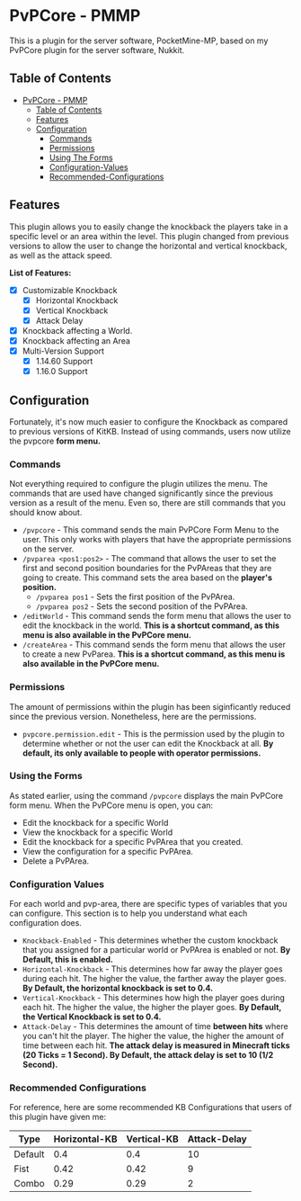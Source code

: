 # PvPCore - PMMP
This is a plugin for the server software, PocketMine-MP, based on my PvPCore plugin for the server software, Nukkit.

## Table of Contents
<!--ts-->
* [PvPCore - PMMP](#gh-md-toc)
   * [Table of Contents](#table-of-contents)
   * [Features](#features)
   * [Configuration](#configuration)
      * [Commands](#commands)
      * [Permissions](#permissions)
      * [Using The Forms](#using-the-forms)
      * [Configuration-Values](#configuration-values)
      * [Recommended-Configurations](#recommended-configurations)
<!--te-->

## Features
This plugin allows you to easily change the knockback the players take in a specific level or an area within the level. This plugin changed from previous versions to allow the user to change the horizontal and vertical knockback, as well as the attack speed. 

**List of Features:**
- [x] Customizable Knockback
	- [x] Horizontal Knockback
	- [x] Vertical Knockback
	- [x] Attack Delay
- [x] Knockback affecting a World.
- [x] Knockback affecting an Area
- [x] Multi-Version Support
	- [x] 1.14.60 Support
	- [x] 1.16.0 Support

## Configuration
Fortunately, it's now much easier to configure the Knockback as compared to previous versions of KitKB. Instead of using commands, users now utilize the pvpcore **form menu.**

### Commands 
Not everything required to configure the plugin utilizes the menu. The commands that are used have changed significantly since the previous version as a result of the menu. Even so, there are still commands that you should know about. 

- `/pvpcore` - This command sends the main PvPCore Form Menu to the user. This only works with players that have the appropriate permissions on the server.
- `/pvparea <pos1:pos2>` - The command that allows the user to set the first and second position boundaries for the PvPAreas that they are going to create. This command sets the area based on the **player's position.**
	- `/pvparea pos1` - Sets the first position of the PvPArea.
	- `/pvparea pos2` - Sets the second position of the PvPArea.
- `/editWorld` - This command sends the form menu that allows the user to edit the knockback in the world. **This is a shortcut command, as this menu is also available in the PvPCore menu.**
- `/createArea` - This command sends the form menu that allows the user to create a new PvParea. **This is a shortcut command, as this menu is also available in the PvPCore menu.**

### Permissions
The amount of permissions within the plugin has been siginficantly reduced since the previous version. Nonetheless, here are the permissions.
- `pvpcore.permission.edit` - This is the permission used by the plugin to determine whether or not the user can edit the Knockback at all. **By default, its only available to people with operator permissions.**

### Using the Forms
As stated earlier, using the command `/pvpcore` displays the main PvPCore form menu. When the PvPCore menu is open, you can:
- Edit the knockback for a specific World
- View the knockback for a specific World
- Edit the knockback for a specific PvPArea that you created.
- View the configuration for a specific PvPArea.
- Delete a PvPArea.

### Configuration Values
For each world and pvp-area, there are specific types of variables that you can configure. This section is to help you understand what each configuration does.
- `Knockback-Enabled` - This determines whether the custom knockback that you assigned for a particular world or PvPArea is enabled or not. **By Default, this is enabled.**
- `Horizontal-Knockback` - This determines how far away the player goes during each hit. The higher the value, the farther away the player goes. **By Default, the horizontal knockback is set to 0.4.**
- `Vertical-Knockback` - This determines how high the player goes during each hit. The higher the value, the higher the player goes. **By Default, the Vertical Knockback is set to 0.4.**
- `Attack-Delay` - This determines the amount of time **between hits** where you can't hit the player. The higher the value, the higher the amount of time between each hit. **The attack delay is measured in Minecraft ticks (20 Ticks = 1 Second). By Default, the attack delay is set to 10 (1/2 Second).** 

### Recommended Configurations
For reference, here are some recommended KB Configurations that users of this plugin have given me:

| **Type**  | **Horizontal-KB** | **Vertical-KB**  | **Attack-Delay** |
| ------------ | ------------ | ------------ | ------------ |
| Default  | 0.4 | 0.4 | 10  |
| Fist  | 0.42  | 0.42  | 9  |
| Combo  | 0.29  | 0.29  | 2  |


